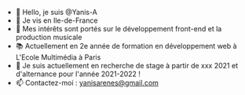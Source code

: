 - 👋 Hello, je suis @Yanis-A
- 📍 Je vis en Ile-de-France
- 👀 Mes intérêts sont portés sur le développement front-end et la production musicale
- 📚 Actuellement en 2e année de formation en développement web à L'Ecole Multimédia à Paris
- 💞️ Je suis actuellement en recherche de stage à partir de xxx 2021 et d'alternance pour l'année 2021-2022 !
- 📫 Contactez-moi : yanisarenes@gmail.com
